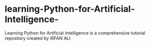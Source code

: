 # learning-Python-for-Artificial-Intelligence-
Learning Python for Artificial Intelligence is a comprehensive tutorial repository created by IRFAN ALI 
